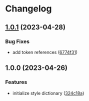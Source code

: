 # Changelog

## [1.0.1](https://github.com/cryptlex/cryptlex-design-tokens/compare/v1.0.0...v1.0.1) (2023-04-28)


### Bug Fixes

* add token references ([6774f31](https://github.com/cryptlex/cryptlex-design-tokens/commit/6774f311c28fc1d915da635698732196fe46a2b1))

## 1.0.0 (2023-04-26)


### Features

* initialize style dictionary ([324c18a](https://github.com/cryptlex/cryptlex-design-tokens/commit/324c18a91c808b96767c400827d666451b8447af))
